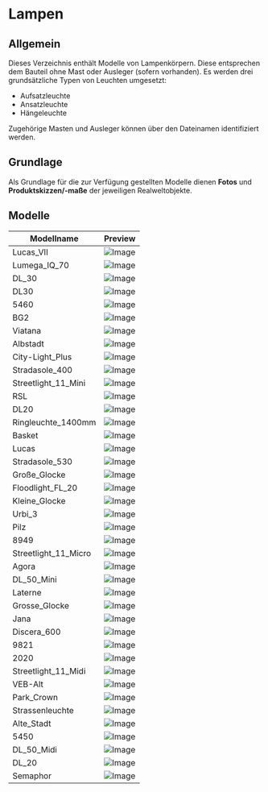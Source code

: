 # Lampen
## Allgemein
Dieses Verzeichnis enthält Modelle von Lampenkörpern. Diese entsprechen dem Bauteil ohne Mast oder Ausleger (sofern vorhanden). 
Es werden drei grundsätzliche Typen von Leuchten umgesetzt:
- Aufsatzleuchte
- Ansatzleuchte
- Hängeleuchte

Zugehörige Masten und Ausleger können über den Dateinamen identifiziert werden.

## Grundlage
Als Grundlage für die zur Verfügung gestellten Modelle dienen **Fotos** und **Produktskizzen/-maße** der jeweiligen Realweltobjekte. 
## Modelle 
 | Modellname | Preview | 
 | --- | --- | 
| Lucas_VII |![Image](../../Thumbnails/Lampen/Lucas_VII.jpg)| 
| Lumega_IQ_70 |![Image](../../Thumbnails/Lampen/Lumega_IQ_70.jpg)| 
| DL_30 |![Image](../../Thumbnails/Lampen/DL_30.jpg)| 
| DL30 |![Image](../../Thumbnails/Lampen/DL30.jpg)| 
| 5460 |![Image](../../Thumbnails/Lampen/5460.jpg)| 
| BG2 |![Image](../../Thumbnails/Lampen/BG2.jpg)| 
| Viatana |![Image](../../Thumbnails/Lampen/Viatana.jpg)| 
| Albstadt |![Image](../../Thumbnails/Lampen/Albstadt.jpg)| 
| City-Light_Plus |![Image](../../Thumbnails/Lampen/City-Light_Plus.jpg)| 
| Stradasole_400 |![Image](../../Thumbnails/Lampen/Stradasole_400.jpg)| 
| Streetlight_11_Mini |![Image](../../Thumbnails/Lampen/Streetlight_11_Mini.jpg)| 
| RSL |![Image](../../Thumbnails/Lampen/RSL.jpg)| 
| DL20 |![Image](../../Thumbnails/Lampen/DL20.jpg)| 
| Ringleuchte_1400mm |![Image](../../Thumbnails/Lampen/Ringleuchte_1400mm.jpg)| 
| Basket |![Image](../../Thumbnails/Lampen/Basket.jpg)| 
| Lucas |![Image](../../Thumbnails/Lampen/Lucas.jpg)| 
| Stradasole_530 |![Image](../../Thumbnails/Lampen/Stradasole_530.jpg)| 
| Große_Glocke |![Image](../../Thumbnails/Lampen/Große_Glocke.jpg)| 
| Floodlight_FL_20 |![Image](../../Thumbnails/Lampen/Floodlight_FL_20.jpg)| 
| Kleine_Glocke |![Image](../../Thumbnails/Lampen/Kleine_Glocke.jpg)| 
| Urbi_3 |![Image](../../Thumbnails/Lampen/Urbi_3.jpg)| 
| Pilz |![Image](../../Thumbnails/Lampen/Pilz.jpg)| 
| 8949 |![Image](../../Thumbnails/Lampen/8949.jpg)| 
| Streetlight_11_Micro |![Image](../../Thumbnails/Lampen/Streetlight_11_Micro.jpg)| 
| Agora |![Image](../../Thumbnails/Lampen/Agora.jpg)| 
| DL_50_Mini |![Image](../../Thumbnails/Lampen/DL_50_Mini.jpg)| 
| Laterne |![Image](../../Thumbnails/Lampen/Laterne.jpg)| 
| Grosse_Glocke |![Image](../../Thumbnails/Lampen/Grosse_Glocke.jpg)| 
| Jana |![Image](../../Thumbnails/Lampen/Jana.jpg)| 
| Discera_600 |![Image](../../Thumbnails/Lampen/Discera_600.jpg)| 
| 9821 |![Image](../../Thumbnails/Lampen/9821.jpg)| 
| 2020 |![Image](../../Thumbnails/Lampen/2020.jpg)| 
| Streetlight_11_Midi |![Image](../../Thumbnails/Lampen/Streetlight_11_Midi.jpg)| 
| VEB-Alt |![Image](../../Thumbnails/Lampen/VEB-Alt.jpg)| 
| Park_Crown |![Image](../../Thumbnails/Lampen/Park_Crown.jpg)| 
| Strassenleuchte |![Image](../../Thumbnails/Lampen/Strassenleuchte.jpg)| 
| Alte_Stadt |![Image](../../Thumbnails/Lampen/Alte_Stadt.jpg)| 
| 5450 |![Image](../../Thumbnails/Lampen/5450.jpg)| 
| DL_50_Midi |![Image](../../Thumbnails/Lampen/DL_50_Midi.jpg)| 
| DL_20 |![Image](../../Thumbnails/Lampen/DL_20.jpg)| 
| Semaphor |![Image](../../Thumbnails/Lampen/Semaphor.jpg)| 
